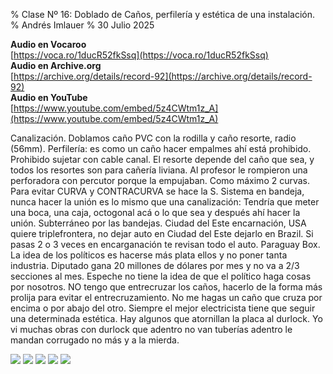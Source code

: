 % Clase Nº 16: Doblado de Caños, perfilería y estética de una instalación.
% Andrés Imlauer
% 30 Julio 2025

**Audio en Vocaroo**    
[https://voca.ro/1ducR52fkSsq](https://voca.ro/1ducR52fkSsq)    
**Audio en Archive.org**    
[https://archive.org/details/record-92](https://archive.org/details/record-92)    
**Audio en YouTube**    
[https://www.youtube.com/embed/5z4CWtm1z_A](https://www.youtube.com/embed/5z4CWtm1z_A)    
    
Canalización. Doblamos caño PVC con la rodilla y caño resorte, radio (56mm). Perfilería: es como un caño hacer empalmes ahí está prohibido. Prohibido sujetar con cable canal. El resorte depende del caño que sea, y todos los resortes son para cañería liviana. Al profesor le rompieron una perforadora con percutor porque la empujaban. Como máximo 2 curvas. Para evitar CURVA y CONTRACURVA se hace la S. Sistema en bandeja, nunca hacer la unión es lo mismo que una canalización:
Tendría que meter una boca, una caja, octogonal acá o lo que sea y después ahí hacer la unión. Subterráneo por las bandejas. Ciudad del Este encarnación, USA quiere triplefrontera, no dejar auto en Ciudad del Este dejarlo en Brazil. Si pasas 2 o 3 veces en encarganación te revisan todo el auto. Paraguay Box. La idea de los políticos es hacerse más plata ellos y no poner tanta industria. Diputado gana 20 millones de dólares por mes y no va a 2/3 secciones al mes. Espeche no tiene la idea de que el político haga cosas por nosotros. NO tengo que entrecruzar los caños, hacerlo de la forma más prolija para evitar el entrecruzamiento. No me hagas un caño que cruza por encima o
por abajo del otro. Siempre el mejor electricista tiene que seguir una determinada estética. Hay algunos que atornillan la placa al durlock. Yo vi muchas obras con durlock que adentro no van tuberías adentro le mandan corrugado no más y a la mierda.

![](https://blogger.googleusercontent.com/img/b/R29vZ2xl/AVvXsEjkPMOWPHxPVGuh9bRttWjXb3CAiYKnf0nqgg2HhovkRTWJR1gihlmGajXWfFIJ1uVuv7y5IrT2OdvC-A-qUiA52YS514SgvJL0T92IicpaF5JfzcFyTPOgr9jORBzsh-oeGah-NDFpg17auoryEqdd6ju_ZrfsIrwxithbaz6_yWZfwYKmK1NEsGiTK0k/s4160/IMG_20250422_182437335.jpg)
![](https://blogger.googleusercontent.com/img/b/R29vZ2xl/AVvXsEjWRjLMgVd9lCtq9TtO3CICszitK_T4AVe_Bx0hx34In2iF0sNRcWVlXobhFmmyYkbvA3iQefcom1OuuDOBkpqcZf-ztzJzS6CdAcmT1rJv9YJBiN7ZAWwrPSHsTZu7N5gdYQF9v4OGldPi-PJRa3UsD09wLkI-5GuoM9bNGX6GcY6UanyBaVrbCeUB4LU/s4160/IMG_20250421_184123019.jpg)
![](https://blogger.googleusercontent.com/img/b/R29vZ2xl/AVvXsEi1s-CJR0bFzcVOI3sEgvSdIbtKZtVoCCRK6JJVsU8ZQkn_ITYM2z1wH6xMY_2hif-zGA_NOhSYyrwBeHRyw8kl0lcIGC36G6-1IgHdZZQRU9Vq_XubmQR4p_n3pEeNb7GWI1-1Xh_l7Kr0FeBJUDMPoj7eVmYwE8gIAnnakIoC2BJ4ncVNnKIx6gq5NXI/s4160/IMG_20250421_201749037.jpg)
![](https://blogger.googleusercontent.com/img/b/R29vZ2xl/AVvXsEjhH-_79wwsA0x3vYMxq88Qyg0jjmNCdQqIq_RwlEed-8ikmaCGAv2t0Oqr7BL44vWOzcJdc-4eXzANhwwfjcXUnCvSZZmLheGfyrH8Caon-iMJl9fPRuQmMzNAl7LAXlBv0cCiR6nokJQuQDcWCBFT0E2g5LHJYzYP6sBOXmwbZ3X5T0FELm0qTamPTWs/s4160/IMG_20250421_201752348.jpg)
![](https://blogger.googleusercontent.com/img/b/R29vZ2xl/AVvXsEhrIfGwN0rOeZotqdaWT2IjZ3bns3wPPmJRWdmWKM6XDKhe_ufqAcPJwQjLKPjkAfhY068vp2xXthFshJ3olfPjgFNaqOiyyrusKMaLiOY5A8G26s1wjNtRy3FkOoZXOCltSp0LzQ88kO74IRHq3BTSGRtST8vxHv0_GQ0UBcGh09eEMAfe2dQyxMZ2K8s/s1599/WhatsApp%20Image%202025-04-17%20at%2010.16.59%20AM.jpeg)


